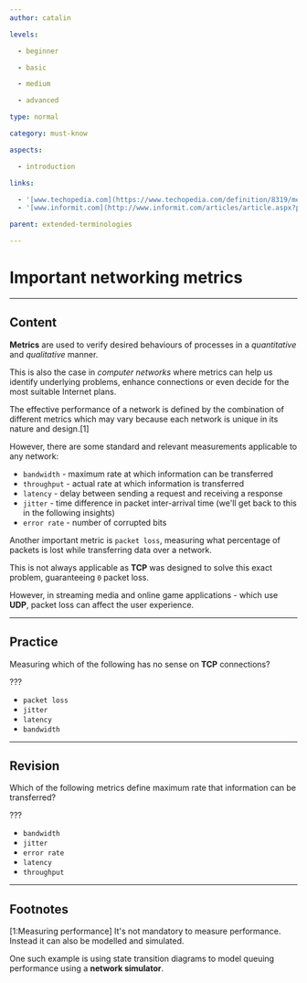 ```yaml
---
author: catalin

levels:

  - beginner

  - basic

  - medium

  - advanced

type: normal

category: must-know

aspects:

  - introduction

links:

  - '[www.techopedia.com](https://www.techopedia.com/definition/8319/metric-networking){website}'
  - '[www.informit.com](http://www.informit.com/articles/article.aspx?p=26129&seqNum=7){website}'

parent: extended-terminologies

---
```


# Important networking metrics

---
## Content

**Metrics** are used to verify desired behaviours of processes in a *quantitative* and *qualitative* manner.

This is also the case in *computer networks* where metrics can help us identify underlying problems, enhance connections or even decide for the most suitable Internet plans.

The effective performance of a network is defined by the combination of different metrics which may vary because each network is unique in its nature and design.[1]

However, there are some standard and relevant measurements applicable to any network:
 - `bandwidth` - maximum rate at which information can be transferred
 - `throughput` - actual rate at which information is transferred
 - `latency` - delay between sending a request and receiving a response
 - `jitter` - time difference in packet inter-arrival time (we'll get back to this in the following insights)
 - `error rate` - number of corrupted bits

Another important metric is `packet loss`, measuring what percentage of packets is lost while transferring data over a network.

This is not always applicable as **TCP** was designed to solve this exact problem, guaranteeing `0` packet loss.

However, in streaming media and online game applications - which use **UDP**, packet loss can affect the user experience.

---
## Practice

Measuring which of the following has no sense on **TCP** connections?

???


* `packet loss`
* `jitter`
* `latency`
* `bandwidth`

---
## Revision

Which of the following metrics define maximum rate that information can be transferred?

???


* `bandwidth`
* `jitter`
* `error rate`
* `latency`
* `throughput`

---
## Footnotes
[1:Measuring performance]
It's not mandatory to measure performance. Instead it can also be modelled and simulated.

One such example is using state transition diagrams to model queuing performance using a **network simulator**.

